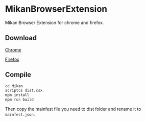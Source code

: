 # MikanBrowserExtension

Mikan Browser Extension for chrome and firefox.

## Download

[Chrome](https://chrome.google.com/webstore/detail/mikan/igpgcpdedfdmfnmhociacnmaefbeeekj)

[Firefox](https://addons.mozilla.org/en-US/firefox/addon/mikan/)

## Compile

```bash
cd Mikan
scriptcs dist.csx
npm install 
npm run build
```

Then copy the mainfest file you need to dist folder and rename it to ```mainfest.json```.

